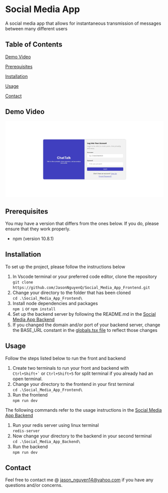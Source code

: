 # Social Media App
A social media app that allows for instantaneous transmission of messages between many different users
## Table of Contents
[Demo Video](#demo-video)

[Prerequisites](#prerequisites)

[Installation](#installation)

[Usage](#usage)

[Contact](#contact)
## Demo Video
[![Social Media App Demo](https://github.com/JasonNguyenQ/Social_Media_App_Frontend/blob/master/ChatTalk.webp)](https://youtu.be/SxD6RfOe2B8)

## Prerequisites

You may have a version that differs from the ones below. If you do, please ensure that they work properly.
* npm (version 10.8.1)

## Installation

To set up the project, please follow the instructions below
1. In Vscode terminal or your preferred code editor, clone the repository <br/>```git clone https://github.com/JasonNguyenQ/Social_Media_App_Frontend.git```
2. Change your directory to the folder that has been cloned <br/> ```cd .\Social_Media_App_Frontend\```
3. Install node dependencies and packages <br/> ```npm i``` or ```npm install```
4. Set up the backend server by following the README.md in the [Social Media App Backend](https://github.com/JasonNguyenQ/Social_Media_App_Backend)
5. If you changed the domain and/or port of your backend server, change the BASE_URL constant in the [globals.tsx file](https://github.com/JasonNguyenQ/Social_Media_App_Frontend/blob/master/constants/globals.tsx) to reflect those changes
 
## Usage

Follow the steps listed below to run the front and backend
1. Create two terminals to run your front and backend with <br/>``` Ctrl+Shift+` ``` or ``` Ctrl+Shift+5 ``` for split terminal if you already had an open terminal.
2. Change your directory to the frontend in your first terminal <br/>  ```cd .\Social_Media_App_Frontend\```
3. Run the frontend <br/>```npm run dev```

The following commands refer to the usage instructions in the [Social Media App Backend](https://github.com/JasonNguyenQ/Social_Media_App_Backend)
1. Run your redis server using linux terminal <br/> ```redis-server```
2. Now change your directory to the backend in your second terminal <br/> ```cd .\Social_Media_App_Backend\```
3. Run the backend <br/>```npm run dev```

## Contact
Feel free to contact me @ [jason_nguyen14@yahoo.com](mailto:jason_nguyen14@yahoo.com) if you have any questions and/or concerns.
